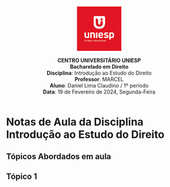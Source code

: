<div align="center">

<p align="center"><img height="120" src="../../../figuras/LOGO_UNIESP.png"> </p>

<p align="center"><b>CENTRO UNIVERSITÁRIO UNIESP</b><br>
<b>Bacharelado em Direito</b><br>
<b>Disciplina</b>: Introdução ao Estudo do Direito<br>
<b>Professor</b>: MARCEL<br>
<b>Aluno</b>: Daniel Lima Claudino / 1º período <br>
<b>Data</b>: 19 de Fevereiro de 2024, Segunda-Feira<br><br>
</p>
</div>

# Notas de Aula da Disciplina Introdução ao Estudo do Direito

## Tópicos Abordados em aula

## Tópico 1

